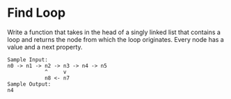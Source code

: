 # Find Loop

Write a function that takes in the head of a singly linked list that contains a loop and returns the node from which the loop originates.
Every node has a value and a next property.
```
Sample Input:
n0 -> n1 -> n2 -> n3 -> n4 -> n5
            ^     v
            n8 <- n7
Sample Output:
n4
```

